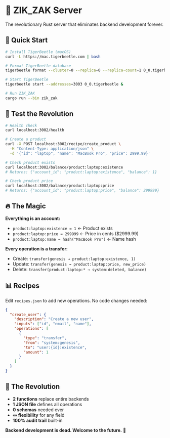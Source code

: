 # 🦖 ZIK_ZAK Server

The revolutionary Rust server that eliminates backend development forever.

## 🚀 Quick Start

```bash
# Install TigerBeetle (macOS)
curl -L https://mac.tigerbeetle.com | bash

# Format TigerBeetle database
tigerbeetle format --cluster=0 --replica=0 --replica-count=1 0_0.tigerbeetle

# Start TigerBeetle
tigerbeetle start --addresses=3003 0_0.tigerbeetle &

# Run ZIK_ZAK
cargo run --bin zik_zak
```

## 🎯 Test the Revolution

```bash
# Health check
curl localhost:3002/health

# Create a product
curl -X POST localhost:3002/recipe/create_product \
  -H "Content-Type: application/json" \
  -d '{"id": "laptop", "name": "MacBook Pro", "price": 2999.99}'

# Check product exists
curl localhost:3002/balance/product:laptop:existence
# Returns: {"account_id": "product:laptop:existence", "balance": 1}

# Check product price
curl localhost:3002/balance/product:laptop:price  
# Returns: {"account_id": "product:laptop:price", "balance": 299999}
```

## 🔥 The Magic

**Everything is an account:**
- `product:laptop:existence = 1` ← Product exists
- `product:laptop:price = 299999` ← Price in cents ($2999.99)
- `product:laptop:name = hash("MacBook Pro")` ← Name hash

**Every operation is a transfer:**
- Create: `transfer(genesis → product:laptop:existence, 1)`
- Update: `transfer(genesis → product:laptop:price, new_price)`
- Delete: `transfer(product:laptop:* → system:deleted, balance)`

## 📊 Recipes

Edit `recipes.json` to add new operations. No code changes needed:

```json
{
  "create_user": {
    "description": "Create a new user",
    "inputs": ["id", "email", "name"],
    "operations": [
      {
        "type": "transfer",
        "from": "system:genesis",
        "to": "user:{id}:existence",
        "amount": 1
      }
    ]
  }
}
```

## 🦖 The Revolution

- **2 functions** replace entire backends
- **1 JSON file** defines all operations  
- **0 schemas** needed ever
- **∞ flexibility** for any field
- **100% audit trail** built-in

**Backend development is dead. Welcome to the future.** 🚀
